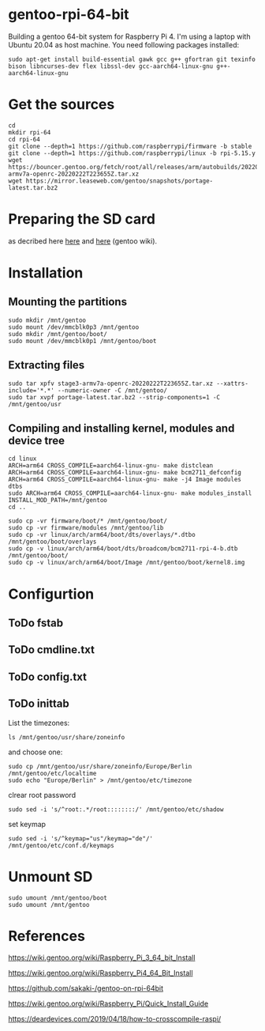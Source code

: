# gentoo-rpi-64-bit
Building a gentoo 64-bit system for Raspberry Pi 4. I'm using a laptop with Ubuntu 20.04 as host machine. You need following packages installed:
```
sudo apt-get install build-essential gawk gcc g++ gfortran git texinfo bison libncurses-dev flex libssl-dev gcc-aarch64-linux-gnu g++-aarch64-linux-gnu
```

# Get the sources
```
cd 
mkdir rpi-64
cd rpi-64
git clone --depth=1 https://github.com/raspberrypi/firmware -b stable 
git clone --depth=1 https://github.com/raspberrypi/linux -b rpi-5.15.y
wget https://bouncer.gentoo.org/fetch/root/all/releases/arm/autobuilds/20220222T223655Z/stage3-armv7a-openrc-20220222T223655Z.tar.xz
wget https://mirror.leaseweb.com/gentoo/snapshots/portage-latest.tar.bz2
```
# Preparing the SD card
as decribed here [here](https://wiki.gentoo.org/wiki/Raspberry_Pi_3_64_bit_Install) and [here](https://wiki.gentoo.org/wiki/Raspberry_Pi/Quick_Install_Guide) (gentoo wiki).

# Installation
## Mounting the partitions
```
sudo mkdir /mnt/gentoo
sudo mount /dev/mmcblk0p3 /mnt/gentoo
sudo mkdir /mnt/gentoo/boot/
sudo mount /dev/mmcblk0p1 /mnt/gentoo/boot
```

## Extracting files
```
sudo tar xpfv stage3-armv7a-openrc-20220222T223655Z.tar.xz --xattrs-include='*.*' --numeric-owner -C /mnt/gentoo/
sudo tar xvpf portage-latest.tar.bz2 --strip-components=1 -C /mnt/gentoo/usr
```
## Compiling and installing kernel, modules and device tree
```
cd linux
ARCH=arm64 CROSS_COMPILE=aarch64-linux-gnu- make distclean
ARCH=arm64 CROSS_COMPILE=aarch64-linux-gnu- make bcm2711_defconfig
ARCH=arm64 CROSS_COMPILE=aarch64-linux-gnu- make -j4 Image modules dtbs
sudo ARCH=arm64 CROSS_COMPILE=aarch64-linux-gnu- make modules_install INSTALL_MOD_PATH=/mnt/gentoo
cd ..

sudo cp -vr firmware/boot/* /mnt/gentoo/boot/
sudo cp -vr firmware/modules /mnt/gentoo/lib
sudo cp -vr linux/arch/arm64/boot/dts/overlays/*.dtbo /mnt/gentoo/boot/overlays
sudo cp -v linux/arch/arm64/boot/dts/broadcom/bcm2711-rpi-4-b.dtb /mnt/gentoo/boot/
sudo cp -v linux/arch/arm64/boot/Image /mnt/gentoo/boot/kernel8.img
```
# Configurtion

## ToDo fstab
## ToDo cmdline.txt
## ToDo config.txt
## ToDo inittab 

List the timezones:
```
ls /mnt/gentoo/usr/share/zoneinfo
```

and choose one:
```
sudo cp /mnt/gentoo/usr/share/zoneinfo/Europe/Berlin /mnt/gentoo/etc/localtime
sudo echo "Europe/Berlin" > /mnt/gentoo/etc/timezone
```

clrear root password
```
sudo sed -i 's/^root:.*/root::::::::/' /mnt/gentoo/etc/shadow
```

set keymap
```
sudo sed -i 's/^keymap="us"/keymap="de"/' /mnt/gentoo/etc/conf.d/keymaps
```

# Unmount SD
```
sudo umount /mnt/gentoo/boot
sudo umount /mnt/gentoo
```

# References
https://wiki.gentoo.org/wiki/Raspberry_Pi_3_64_bit_Install

https://wiki.gentoo.org/wiki/Raspberry_Pi4_64_Bit_Install

https://github.com/sakaki-/gentoo-on-rpi-64bit

https://wiki.gentoo.org/wiki/Raspberry_Pi/Quick_Install_Guide

https://deardevices.com/2019/04/18/how-to-crosscompile-raspi/



